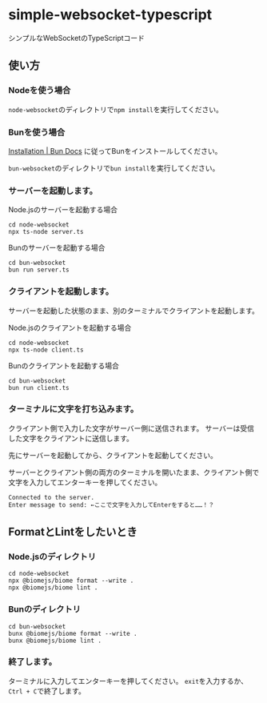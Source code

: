 # simple-websocket-typescript
シンプルなWebSocketのTypeScriptコード

## 使い方
### Nodeを使う場合
`node-websocket`のディレクトリで`npm install`を実行してください。

### Bunを使う場合

[Installation | Bun Docs](https://bun.sh/docs/installation) に従ってBunをインストールしてください。

`bun-websocket`のディレクトリで`bun install`を実行してください。

### サーバーを起動します。
Node.jsのサーバーを起動する場合
```
cd node-websocket
npx ts-node server.ts
```

Bunのサーバーを起動する場合
```
cd bun-websocket
bun run server.ts
```

### クライアントを起動します。
サーバーを起動した状態のまま、別のターミナルでクライアントを起動します。

Node.jsのクライアントを起動する場合
```
cd node-websocket
npx ts-node client.ts
```

Bunのクライアントを起動する場合
```
cd bun-websocket
bun run client.ts
```

### ターミナルに文字を打ち込みます。
クライアント側で入力した文字がサーバー側に送信されます。
サーバーは受信した文字をクライアントに送信します。

先にサーバーを起動してから、クライアントを起動してください。

サーバーとクライアント側の両方のターミナルを開いたまま、クライアント側で文字を入力してエンターキーを押してください。

```zsh
Connected to the server.
Enter message to send: ←ここで文字を入力してEnterをすると……！？
```

## FormatとLintをしたいとき
### Node.jsのディレクトリ
```
cd node-websocket
npx @biomejs/biome format --write .
npx @biomejs/biome lint .
```

### Bunのディレクトリ
```
cd bun-websocket
bunx @biomejs/biome format --write .
bunx @biomejs/biome lint .
```

### 終了します。
ターミナルに入力してエンターキーを押してください。
`exit`を入力するか、`Ctrl + C`で終了します。
